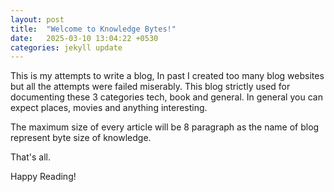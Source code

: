 ```yaml
---
layout: post
title:  "Welcome to Knowledge Bytes!"
date:   2025-03-10 13:04:22 +0530
categories: jekyll update
---
```

This is my attempts to write a blog, In past I created too many blog websites but all the attempts were failed miserably. This blog strictly used for documenting these 3 categories tech, book and general. In general you can expect places, movies and anything interesting.

The maximum size of every article will be 8 paragraph as the name of blog represent byte size of knowledge.

That's all.

Happy Reading!
